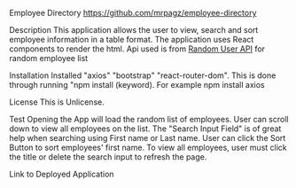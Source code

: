 
Employee Directory
https://github.com/mrpagz/employee-directory


Description
This application allows the user to view, search and sort employee information in a table format. The application uses React components to render the html. Api used is  from [Random User API](https://randomuser.me/) for random employee list

Installation
Installed "axios" "bootstrap" "react-router-dom". This is done through running "npm install (keyword). For example npm install axios

License
This is Unlicense. 

Test
Opening the App will load the random list of employees. User can scroll down to view all employees on the list. The "Search Input Field" is of great help when searching using First name or Last name. User can click the Sort Button to sort employees' first name. To view all employees, user must click the title or delete the search input to refresh the page.

Link to Deployed Application